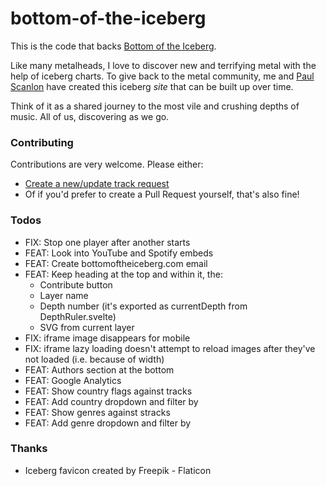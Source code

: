 # bottom-of-the-iceberg

This is the code that backs [Bottom of the Iceberg](https://bottomoftheiceberg.com).

Like many metalheads, I love to discover new and terrifying metal with the help of iceberg charts. To give back to the metal community, me and [Paul Scanlon](https://github.com/PaulieScanlon) have created this iceberg _site_ that can be built up over time.

Think of it as a shared journey to the most vile and crushing depths of music. All of us, discovering as we go.

### Contributing

Contributions are very welcome. Please either:

* [Create a new/update track request](https://github.com/codingconcepts/bottom-of-the-iceberg/issues/new/choose)
* Of if you'd prefer to create a Pull Request yourself, that's also fine!

### Todos

* FIX: Stop one player after another starts
* FEAT: Look into YouTube and Spotify embeds
* FEAT: Create bottomoftheiceberg.com email
* FEAT: Keep heading at the top and within it, the:
  * Contribute button
  * Layer name
  * Depth number (it's exported as currentDepth from DepthRuler.svelte)
  * SVG from current layer
* FIX: iframe image disappears for mobile
* FIX: iframe lazy loading doesn't attempt to reload images after they've not loaded (i.e. because of width)
* FEAT: Authors section at the bottom
* FEAT: Google Analytics
* FEAT: Show country flags against tracks
* FEAT: Add country dropdown and filter by
* FEAT: Show genres against stracks
* FEAT: Add genre dropdown and filter by

### Thanks

* Iceberg favicon created by Freepik - Flaticon
